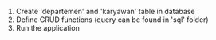 1. Create 'departemen' and 'karyawan' table in database
2. Define CRUD functions (query can be found in 'sql' folder)
3. Run the application 
